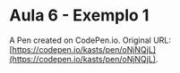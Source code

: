 # Aula 6 - Exemplo 1

A Pen created on CodePen.io. Original URL: [https://codepen.io/kasts/pen/oNjNQjL](https://codepen.io/kasts/pen/oNjNQjL).


